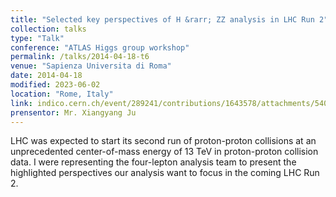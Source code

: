 ```yaml
---
title: "Selected key perspectives of H &rarr; ZZ analysis in LHC Run 2"
collection: talks
type: "Talk"
conference: "ATLAS Higgs group workshop"
permalink: /talks/2014-04-18-t6
venue: "Sapienza Universita di Roma"
date: 2014-04-18
modified: 2023-06-02
location: "Rome, Italy"
link: indico.cern.ch/event/289241/contributions/1643578/attachments/540089/744431/HiggsWorkshop_Rome_20140418_v2.pdf 
prensentor: Mr. Xiangyang Ju
---
```


LHC was expected to start its second run of proton-proton collisions at an unprecedented center-of-mass energy of 13 TeV in proton-proton collision data. I were representing the four-lepton analysis team to present the highlighted perspectives our analysis want to focus in the coming LHC Run 2. 
